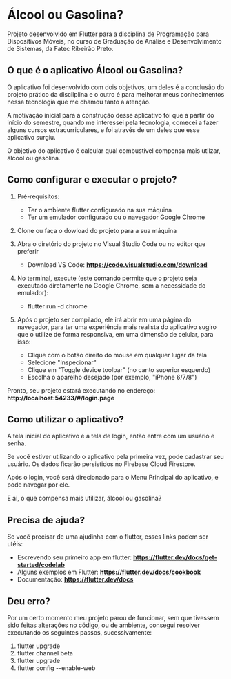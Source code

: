 # Álcool ou Gasolina?
Projeto desenvolvido em Flutter para a disciplina de Programação para Dispositivos Móveis, no curso de Graduação de Análise e Desenvolvimento de Sistemas, da Fatec Ribeirão Preto.

## O que é o aplicativo Álcool ou Gasolina?
O aplicativo foi desenvolvido com dois objetivos, um deles é a conclusão do projeto prático da discilplina e o outro é para melhorar meus conhecimentos nessa tecnologia que me chamou tanto a atenção.

A motivação inicial para a construção desse aplicativo foi que a partir do início do semestre, quando me interessei pela tecnologia, comecei a fazer alguns cursos extracurriculares, e foi através de um deles que esse aplicativo surgiu. 

O objetivo do aplicativo é calcular qual combustível compensa mais utilzar, álcool ou gasolina.

## Como configurar e executar o projeto?
1. Pré-requisitos: 
   * Ter o ambiente flutter configurado na sua máquina
   * Ter um emulador configurado ou o navegador Google Chrome

2. Clone ou faça o dowload do projeto para a sua máquina

3. Abra o diretório do projeto no Visual Studio Code ou no editor que preferir 
    * Download VS Code: <b>https://code.visualstudio.com/download</b>

4. No terminal, execute (este comando permite que o projeto seja executado diretamente no Google Chrome, sem a necessidade do emulador):
   * flutter run -d chrome
   
5. Após o projeto ser compilado, ele irá abrir em uma página do navegador, para ter uma experiência mais realista do aplicativo sugiro que o utilize de forma responsiva, em uma dimensão de celular, para isso:
   * Clique com o botão direito do mouse em qualquer lugar da tela
   * Selecione "Inspecionar"
   * Clique em "Toggle device toolbar" (no canto superior esquerdo)
   * Escolha o aparelho desejado (por exemplo, "iPhone 6/7/8")
      
Pronto, seu projeto estará executando no endereço: <b>http://localhost:54233/#/login.page</b>
 
## Como utilizar o aplicativo?
A tela inicial do aplicativo é a tela de login, então entre com um usuário e senha.

Se você estiver utilizando o aplicativo pela primeira vez, pode cadastrar seu usuário. Os dados ficarão persistidos no Firebase Cloud Firestore.

Após o login, você será direcionado para o Menu Principal do aplicativo, e pode navegar por ele.

E ai, o que compensa mais utilizar, álcool ou gasolina?

## Precisa de ajuda?
Se você precisar de uma ajudinha com o flutter, esses links podem ser utéis:
* Escrevendo seu primeiro app em flutter: <b>https://flutter.dev/docs/get-started/codelab</b>
* Alguns exemplos em Flutter: <b>https://flutter.dev/docs/cookbook</b>
* Documentação: <b>https://flutter.dev/docs</b>

## Deu erro?
Por um certo momento meu projeto parou de funcionar, sem que tivessem sido feitas alterações no código, ou de ambiente, consegui resolver executando os seguintes passos, sucessivamente:
   1. flutter upgrade
   2. flutter channel beta
   3. flutter upgrade
   4. flutter config --enable-web
	